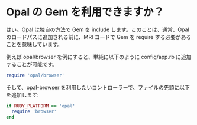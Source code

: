 # Opal の Gem を利用できますか？

はい。Opal は独自の方法で Gem を include します。このことは、通常、Opal のロードパスに追加される前に、MRI コードで Gem を require する必要があることを意味しています。

例えば opal/browser を例にすると、単純に以下のように config/app.rb に追加することが可能です。

```ruby
require 'opal/browser'
```

そして、opal-browser を利用したいコントローラーで、ファイルの先頭に以下を追加します:

```ruby
if RUBY_PLATFORM == 'opal'
  require 'browser'
end
```
